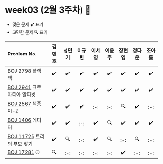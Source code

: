 # week03 (2월 3주차) :pencil:

- 맞은 문제 :heavy_check_mark: 표기
- 고민한 문제 :mag: 표기



|Problem No.|김민호|성민기|이규빈|이서영|이윤주|장현영|정다운|조아름|
|:---------------------------|:-----:|:-----:|:-----:|:-----:|:-----:|:-----:|:-----:|:-----:|
|[BOJ 2798](https://www.acmicpc.net/problem/2798) 블랙잭|:heavy_check_mark:|:heavy_check_mark:|:heavy_check_mark:|:heavy_check_mark:|:heavy_check_mark:|:heavy_check_mark:|:heavy_check_mark:|:heavy_check_mark:|
|[BOJ 2941](https://www.acmicpc.net/problem/2941) 크로아티아 알파벳|:heavy_check_mark:|:heavy_check_mark:|:heavy_check_mark:|:heavy_check_mark:|:heavy_check_mark:|:heavy_check_mark:|:heavy_check_mark:|:heavy_check_mark:|
|[BOJ 2567](https://www.acmicpc.net/problem/2567) 색종이-2|:heavy_check_mark:|:heavy_check_mark:|:heavy_check_mark:|:-:|:-:|:mag:|:heavy_check_mark:|:-:|
|[BOJ 1406](https://www.acmicpc.net/problem/1406) 에디터|:heavy_check_mark:|:heavy_check_mark:|:-:|:heavy_check_mark:|:mag:|:heavy_check_mark:|:heavy_check_mark:|:heavy_check_mark:|
|[BOJ 11725](https://www.acmicpc.net/problem/11725) 트리의 부모 찾기|:heavy_check_mark:|:mag:|:-:|:heavy_check_mark:|:mag:|:-:|:mag:|:-:|
|[BOJ 17281](https://www.acmicpc.net/problem/17281) ⚾|:mag:|:-:|:-:|:-:|:-:|:heavy_check_mark:|:-:|:-:|
